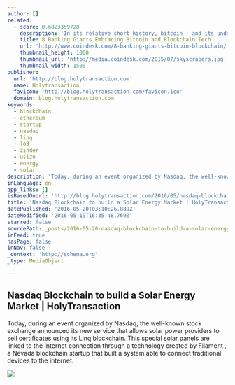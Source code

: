 ```yaml
---
author: []
related:
  - score: 0.6823359728
    description: 'In its relative short history, bitcoin - and its underlying technology the blockchain - have captivated thinkers around the world, but not everyone was quick to see the potential. Due in part to its initial billing as a threat to the traditional financial ecosystem, these institutions have perhaps understandably responded with sharp critiques and deep skepticism for the technology.'
    title: 8 Banking Giants Embracing Bitcoin and Blockchain Tech
    url: 'http://www.coindesk.com/8-banking-giants-bitcoin-blockchain/'
    thumbnail_height: 1000
    thumbnail_url: 'http://media.coindesk.com/2015/07/skyscrapers.jpg'
    thumbnail_width: 1500
publisher:
  url: 'http://blog.holytransaction.com'
  name: Holytransaction
  favicon: 'http://blog.holytransaction.com/favicon.ico'
  domain: blog.holytransaction.com
keywords:
  - blockchain
  - ethereum
  - startup
  - nasdaq
  - linq
  - lo3
  - zinder
  - usizo
  - energy
  - solar
description: 'Today, during an event organized by Nasdaq, the well-known stock exchange announced its new service that allows solar power providers to sell certificates using its Linq blockchain. This special solar panels are linked to the Internet connection through a technology created by Filament , a Nevada blockchain startup that built a system able to connect traditional devices to the internet.'
inLanguage: en
app_links: []
isBasedOnUrl: 'http://blog.holytransaction.com/2016/05/nasdaq-blockchain-to-build-solar-energy.html'
title: 'Nasdaq Blockchain to build a Solar Energy Market | HolyTransaction'
datePublished: '2016-05-20T03:10:26.889Z'
dateModified: '2016-05-19T16:35:48.769Z'
starred: false
sourcePath: _posts/2016-05-20-nasdaq-blockchain-to-build-a-solar-energy-market-or-holytrans.md
inFeed: true
hasPage: false
inNav: false
_context: 'http://schema.org'
_type: MediaObject

---
```

<article style=""><h1>Nasdaq Blockchain to build a Solar Energy Market | HolyTransaction</h1><p>Today, during an event organized by Nasdaq, the well-known stock exchange announced its new service that allows solar power providers to sell certificates using its Linq blockchain. This special solar panels are linked to the Internet connection through a technology created by Filament , a Nevada blockchain startup that built a system able to connect traditional devices to the internet.</p><img src="https://4.bp.blogspot.com/-lxsfoVAwwgg/Vz2mF5VJAfI/AAAAAAAAAds/iOwSd_wPfYgpLDycjwkVuqButO5q-6j4ACLcB/w1200-h630-p-nu/windmills-1576113.jpg" /></article>